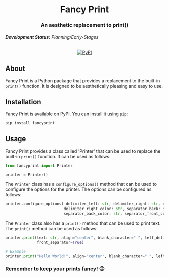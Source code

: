 <h1 align="center">Fancy Print</h1>
<h3 align="center">An aesthetic replacement to print()</h3>


###### **Development Status:** Planning/Early-Stages

<p align="center">
  <a href="https://pypi.org/project/fancyprint/">
	<img src="https://img.shields.io/pypi/v/fancyprint?color=blue&label=PyPI&logo=python&logoColor=white&style=for-the-badge" alt="PyPI">
  </a>
</p>

## About

Fancy Print is a Python package that provides a replacement to the built-in `print()` function. It is designed to be aesthetically pleasing and easy to use.

## Installation

Fancy Print is available on PyPI. You can install it using `pip`:

```bash
pip install fancyprint
```

## Usage

Fancy Print provides a class called 'Printer' that can be used to replace the built-in `print()` function. It can be used as follows:

```python
from fancyprint import Printer

printer = Printer()
```

The `Printer` class has a `configure_options()` method that can be used to configure the options for the printer. The options can be configured as follows:

```python
printer.configure_options( delimiter_left: str, delimiter_right: str, delimiter_left_color: str,
                          delimiter_right_color: str, separator_back: str, separator_front: str,
                          separator_back_color: str, separator_front_color: str, delimiter_space: int)
```

The `Printer` class also has a `print()` method that can be used to print text. The `print()` method can be used as follows:

```python
printer.print(text: str, align="center", blank_character=" ", left_delimiter=True, right_delimiter=True, back_separator=True,
              front_separator=True)

# Example
printer.print("Hello World!", align="center", blank_character=" ", left_delimiter=True)

```

### Remember to keep your prints fancy! 😉

